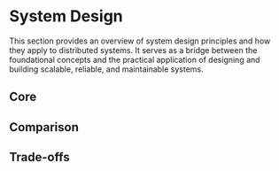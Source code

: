 # System Design

This section provides an overview of system design principles and how they apply to distributed systems. It serves as a bridge between the foundational concepts and the practical application of designing and building scalable, reliable, and maintainable systems.

## Core

## Comparison

## Trade-offs

